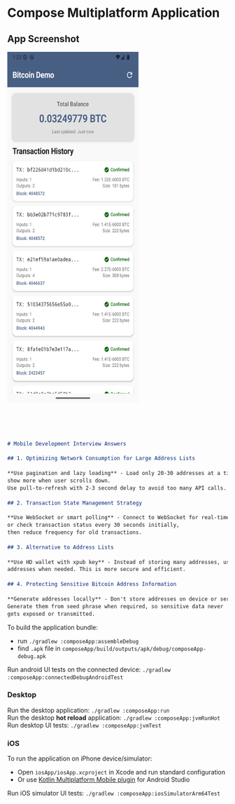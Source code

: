 # Compose Multiplatform Application



## App Screenshot
<img src="https://raw.githubusercontent.com/AndroidPoet/BitCoinDemo/refs/heads/master/App%20Screenshot.png" alt="Bitcoin Demo App Screenshot" width="300" height="800">


```markdown




# Mobile Development Interview Answers

## 1. Optimizing Network Consumption for Large Address Lists

**Use pagination and lazy loading** - Load only 20-30 addresses at a time, 
show more when user scrolls down. 
Use pull-to-refresh with 2-3 second delay to avoid too many API calls.

## 2. Transaction State Management Strategy

**Use WebSocket or smart polling** - Connect to WebSocket for real-time updates, 
or check transaction status every 30 seconds initially,
then reduce frequency for old transactions.

## 3. Alternative to Address Lists

**Use HD wallet with xpub key** - Instead of storing many addresses, use one master key to generate new
addresses when needed. This is more secure and efficient.

## 4. Protecting Sensitive Bitcoin Address Information

**Generate addresses locally** - Don't store addresses on device or server. 
Generate them from seed phrase when required, so sensitive data never
gets exposed or transmitted.
```

To build the application bundle:  
 - run `./gradlew :composeApp:assembleDebug`  
 - find `.apk` file in `composeApp/build/outputs/apk/debug/composeApp-debug.apk`  

Run android UI tests on the connected device: `./gradlew :composeApp:connectedDebugAndroidTest`

### Desktop
Run the desktop application: `./gradlew :composeApp:run`  
Run the desktop **hot reload** application: `./gradlew :composeApp:jvmRunHot`  
Run desktop UI tests: `./gradlew :composeApp:jvmTest`  

### iOS
To run the application on iPhone device/simulator:  
 - Open `iosApp/iosApp.xcproject` in Xcode and run standard configuration  
 - Or use [Kotlin Multiplatform Mobile plugin](https://plugins.jetbrains.com/plugin/14936-kotlin-multiplatform-mobile) for Android Studio  

Run iOS simulator UI tests: `./gradlew :composeApp:iosSimulatorArm64Test`  

